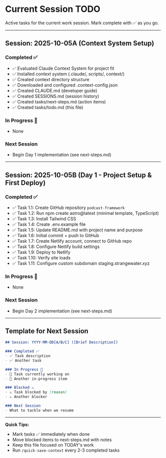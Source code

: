 # Current Session TODO

Active tasks for the current work session. Mark complete with ✅ as you go.

---

## Session: 2025-10-05A (Context System Setup)

### Completed ✅
- ✅ Evaluated Claude Context System for project fit
- ✅ Installed context system (.claude/, scripts/, context/)
- ✅ Created context directory structure
- ✅ Downloaded and configured .context-config.json
- ✅ Created CLAUDE.md (developer guide)
- ✅ Created SESSIONS.md (session history)
- ✅ Created tasks/next-steps.md (action items)
- ✅ Created tasks/todo.md (this file)

### In Progress 🚧
- None

### Next Session
- Begin Day 1 implementation (see next-steps.md)

---

## Session: 2025-10-05B (Day 1 - Project Setup & First Deploy)

### Completed ✅
- ✅ Task 1.1: Create GitHub repository `podcast-framework`
- ✅ Task 1.2: Run npm create astro@latest (minimal template, TypeScript)
- ✅ Task 1.3: Install Tailwind CSS
- ✅ Task 1.4: Create .env.example file
- ✅ Task 1.5: Update README.md with project name and purpose
- ✅ Task 1.6: Initial commit + push to GitHub
- ✅ Task 1.7: Create Netlify account, connect to GitHub repo
- ✅ Task 1.8: Configure Netlify build settings
- ✅ Task 1.9: Deploy to Netlify
- ✅ Task 1.10: Verify site loads
- ✅ Task 1.11: Configure custom subdomain staging.strangewater.xyz

### In Progress 🚧
- None

### Next Session
- Begin Day 2 implementation (see next-steps.md)

---

## Template for Next Session

```markdown
## Session: YYYY-MM-DD[A/B/C] ([Brief Description])

### Completed ✅
- ✅ Task description
- ✅ Another task

### In Progress 🚧
- 🚧 Task currently working on
- 🚧 Another in-progress item

### Blocked ⚠️
- ⚠️ Task blocked by [reason]
- ⚠️ Another blocker

### Next Session
- What to tackle when we resume
```

---

**Quick Tips:**
- Mark tasks ✅ immediately when done
- Move blocked items to next-steps.md with notes
- Keep this file focused on TODAY's work
- Run `/quick-save-context` every 2-3 completed tasks
